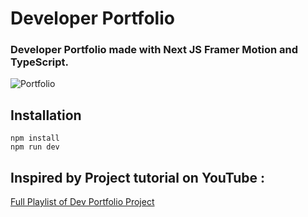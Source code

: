 # Developer Portfolio

### Developer Portfolio made with Next JS Framer Motion and TypeScript.

![Portfolio](images/profoilo.png "Title")

## Installation

```
npm install
npm run dev
```


## Inspired by Project tutorial on YouTube : 
  [Full Playlist of Dev Portfolio Project](https://www.youtube.com/watch?v=Nhb67Eb98tU&list=PLQKg8mIgoxKpvIWyxMM-Nn6s_iww0KX53)

